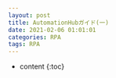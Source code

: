 ```yaml
---
layout: post
title: AutomationHubガイド(一)
date: 2021-02-06 01:01:01
categories: RPA
tags: RPA
---
```

* content
{:toc}
